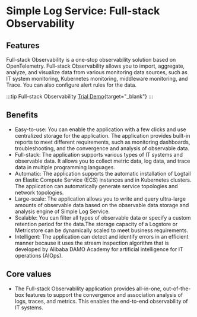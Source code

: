 # Simple Log Service: Full-stack Observability

## Features

Full-stack Observability is a one-stop observability solution based on OpenTelemetry. Full-stack Observability allows you to import, aggregate, analyze, and visualize data from various monitoring data sources, such as IT system monitoring, Kubernetes monitoring, middleware monitoring, and Trace. You can also configure alert rules for the data.

:::tip Full-stack Observability
[Trial Demo](/en/playground/demo.html?dest=/lognext/app/observability/overview/sls-mall/sls-mall%3Fresource=/overview/sls-mall/explorer){target="_blank"}
:::

## Benefits

- Easy-to-use: You can enable the application with a few clicks and use centralized storage for the application. The application provides built-in reports to meet different requirements, such as monitoring dashboards, troubleshooting, and the convergence and analysis of observable data.
- Full-stack: The application supports various types of IT systems and observable data. It allows you to collect metric data, log data, and trace data in multiple programming languages.
- Automatic: The application supports the automatic installation of Logtail on Elastic Compute Service (ECS) instances and in Kubernetes clusters. The application can automatically generate service topologies and network topologies.
- Large-scale: The application allows you to write and query ultra-large amounts of observable data based on the observable data storage and analysis engine of Simple Log Service.
- Scalable: You can filter all types of observable data or specify a custom retention period for the data.The storage capacity of a Logstore or Metricstore can be dynamically scaled to meet business requirements.
- Intelligent: The application can detect and identify errors in an efficient manner because it uses the stream inspection algorithm that is developed by Alibaba DAMO Academy for artificial intelligence for IT operations (AIOps).

## Core values

- The Full-stack Observability application provides all-in-one, out-of-the-box features to support the convergence and association analysis of logs, traces, and metrics. This enables the end-to-end observability of IT systems.
